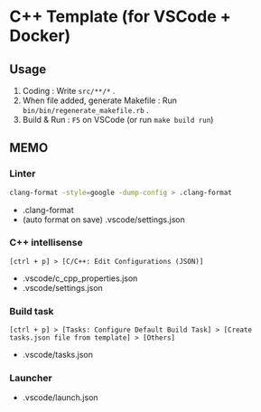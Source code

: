 # C++ Template (for VSCode + Docker)

## Usage

1. Coding : Write `src/**/*` .
1. When file added, generate Makefile : Run `bin/bin/regenerate_makefile.rb` .
1. Build & Run : `F5` on VSCode (or run `make build run`)

## MEMO

### Linter

```sh
clang-format -style=google -dump-config > .clang-format
```

* .clang-format
* (auto format on save) .vscode/settings.json

### C++ intellisense

`[ctrl + p] > [C/C++: Edit Configurations (JSON)]`

* .vscode/c_cpp_properties.json
* .vscode/settings.json

### Build task

`[ctrl + p] > [Tasks: Configure Default Build Task] > [Create tasks.json file from template] > [Others]`

* .vscode/tasks.json

### Launcher

* .vscode/launch.json
